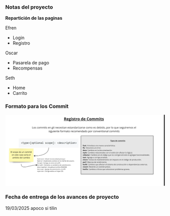 ### Notas del proyecto

**Repartición de las paginas**

Efren
- Login
- Registro

Oscar
- Pasarela de pago
- Recompensas

Seth
- Home 
- Carrito


### Formato para los Commit
![Imagen_commit](assets/img/md/formato_pull.jpg)


### Fecha de entrega de los avances de proyecto
19/03/2025 apoco si tilin